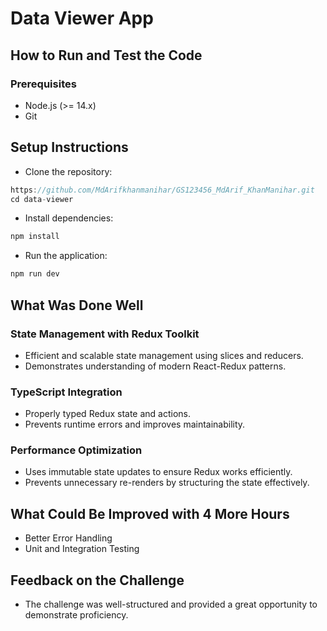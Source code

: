 # Data Viewer App

## How to Run and Test the Code

### Prerequisites

- Node.js (>= 14.x)
- Git

## Setup Instructions

- Clone the repository:

```js
https://github.com/MdArifkhanmanihar/GS123456_MdArif_KhanManihar.git
cd data-viewer
```

- Install dependencies:

```js
npm install
```

- Run the application:

```js
npm run dev
```

## What Was Done Well
### State Management with Redux Toolkit
- Efficient and scalable state management using slices and reducers.
- Demonstrates understanding of modern React-Redux patterns.

### TypeScript Integration
- Properly typed Redux state and actions.
- Prevents runtime errors and improves maintainability.

### Performance Optimization
- Uses immutable state updates to ensure Redux works efficiently.
- Prevents unnecessary re-renders by structuring the state effectively.

## What Could Be Improved with 4 More Hours
- Better Error Handling
- Unit and Integration Testing

## Feedback on the Challenge
- The challenge was well-structured and provided a great opportunity to demonstrate proficiency.